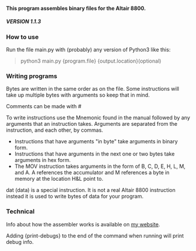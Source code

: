 #### This program assembles binary files for the Altair 8800.
##### VERSION 1.1.3

### How to use

Run the file main.py with (probably) any version of Python3 like this:
> python3 main.py {program.file} {output.location}(optional)

### Writing programs

Bytes are written in the same order as on the file. Some instructions will take up multiple bytes with arguments so keep that in mind.

Comments can be made with #

To write instructions use the Mnemonic found in the manual followed by any arguments that an instruction takes. Arguments are separated from the instruction, and each other, by commas.
* Instructions that have arguments "in byte" take arguments in binary form.
* Instructions that have arguments in the next one or two bytes take arguments in hex form.
* The MOV instruction takes arguments in the form of B, C, D, E, H, L, M, and A. A references the accumulator and M references a byte in memory at the location H&L point to.

dat (data) is a special instruction. It is not a real Altair 8800 instruction instead it is used to write bytes of data for your program.

### Technical

Info about how the assembler works is available on [my website](https://alexjf.dev/blog/csc205/altair_assembler/index.html).

Adding {print-debugs} to the end of the command when running will print debug info.
